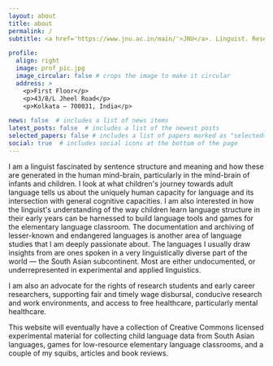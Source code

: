 ```yaml
---
layout: about
title: about
permalink: /
subtitle: <a href='https://www.jnu.ac.in/main/'>JNU</a>. Linguist. Researcher. Teacher.

profile:
  align: right
  image: prof_pic.jpg
  image_circular: false # crops the image to make it circular
  address: >
    <p>First Floor</p>
    <p>43/8/L Jheel Road</p>
    <p>Kolkata – 700031, India</p>

news: false  # includes a list of news items
latest_posts: false  # includes a list of the newest posts
selected_papers: false # includes a list of papers marked as "selected={true}"
social: true  # includes social icons at the bottom of the page
---
```


I am a linguist fascinated by sentence structure and meaning and how these are generated in the human mind-brain, particularly in the mind-brain of infants and children. I look at what children's journey towards adult language tells us about the uniquely human capacity for language and its intersection with general cognitive capacities. I am also interested in how the linguist's understanding of the way children learn language structure in their early years can be harnessed to build language tools and games for the elementary language classroom. The documentation and archiving of lesser-known and endangered languages is another area of language studies that I am deeply passionate about. The languages I usually draw insights from are ones spoken in a very linguistically diverse part of the world — the South Asian subcontinent. Most are either undocumented, or underrepresented in experimental and applied linguistics.

I am also an advocate for the rights of research students and early career researchers, supporting fair and timely wage disbursal, conducive research and work environments, and access to free healthcare, particularly mental healthcare. 

This website will eventually have a collection of Creative Commons licensed experimental material for collecting child language data from South Asian languages, games for low-resource elementary language classrooms, and a couple of my squibs, articles and book reviews. 
